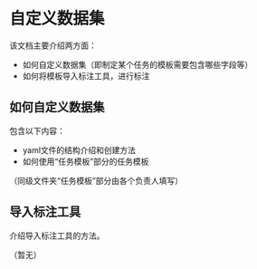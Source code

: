 # 自定义数据集

该文档主要介绍两方面：

- 如何自定义数据集（即制定某个任务的模板需要包含哪些字段等）
- 如何将模板导入标注工具，进行标注


## 如何自定义数据集

包含以下内容：

- yaml文件的结构介绍和创建方法
- 如何使用“任务模板”部分的任务模板

（同级文件夹“任务模板”部分由各个负责人填写）

## 导入标注工具

介绍导入标注工具的方法。

（暂无）
